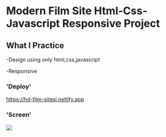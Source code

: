 # Modern Film Site Html-Css-Javascript Responsive Project

## What I Practice

-Design using only html,css,javascript

-Responsive

### 'Deploy'

https://hd-film-sitesi.netlify.app


### 'Screen'

![](ekran.gif)



